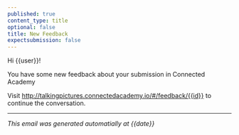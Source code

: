 ```yaml
---
published: true
content_type: title
optional: false
title: New Feedback
expectsubmission: false
---
```

Hi {{user}}!

You have some new feedback about your submission in Connected Academy

Visit http://talkingpictures.connectedacademy.io/#/feedback/{{id}} to continue the conversation.

----
_This email was generated automatially at {{date}}_
